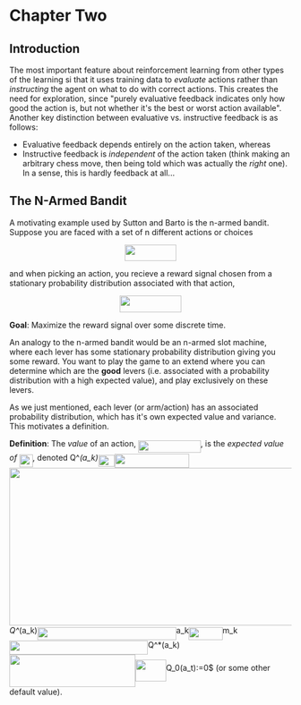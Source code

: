 # Chapter Two

## Introduction

The most important feature about reinforcement learning from other types of the learning si that it uses training data to *evaluate* actions rather than
*instructing* the agent on what to do with correct actions.
This creates the need for exploration, since "purely evaluative feedback indicates only how good the action is, but not whether it's the best or worst action
available".  Another key distinction between evaluative vs. instructive feedback is as follows:
  * Evaluative feedback depends entirely on the action taken, whereas
  * Instructive feedback is *independent* of the action taken (think making an arbitrary chess move, then being told which was actually the *right* one).  In a
  sense, this is hardly feedback at all...
 
## The N-Armed Bandit

A motivating example used by Sutton and Barto is the n-armed bandit.  Suppose you are faced with a set of n different actions or choices
<p align="center"><img src="https://rawgit.com/LilCPuppy/ReinforcementLearning/main/svgs/c1143b0f8370f09ab2aa5f2eedc889be.svg?invert_in_darkmode" align=middle width=92.1479988pt height=29.58934275pt/></p>
and when picking an action, you recieve a reward signal chosen from a stationary probability distribution associated with that action,
<p align="center"><img src="https://rawgit.com/LilCPuppy/ReinforcementLearning/main/svgs/e0d7c3decbc0846360538ecad8822751.svg?invert_in_darkmode" align=middle width=109.9361505pt height=29.58934275pt/></p>

**Goal**: Maximize the reward signal over some discrete time.

An analogy to the n-armed bandit would be an n-armed slot machine, where each lever has some stationary probability distribution giving you some reward.  You want
to play the game to an extend where you can determine which are the **good** levers (i.e. associated with a probability distribution with a high expected value),
and play exclusively on these levers.

As we just mentioned, each lever (or arm/action) has an associated probability distribution, which has it's own expected value and variance.  This motivates a
definition.

**Definition**: The *value* of an action, <img src="https://rawgit.com/LilCPuppy/ReinforcementLearning/main/svgs/74aca3669751ef853fc79fc195d7f108.svg?invert_in_darkmode" align=middle width=111.51778934999997pt height=22.831056599999986pt/>, is the *expected value of <img src="https://rawgit.com/LilCPuppy/ReinforcementLearning/main/svgs/3d02cfa2ebf67fc3d749503f621bd042.svg?invert_in_darkmode" align=middle width=24.048253349999992pt height=22.465723500000017pt/>*, denoted
Q^*(a_k)<img src="https://rawgit.com/LilCPuppy/ReinforcementLearning/main/svgs/518e156ac12070b671260a54b4071da3.svg?invert_in_darkmode" align=middle width=29.75569574999999pt height=21.68300969999999pt/><img src="https://rawgit.com/LilCPuppy/ReinforcementLearning/main/svgs/40366d2e4e6730ae3512b2f0ef1035f7.svg?invert_in_darkmode" align=middle width=132.72481365pt height=24.65753399999998pt/><img src="https://rawgit.com/LilCPuppy/ReinforcementLearning/main/svgs/733ad4f44db3c437cdbc4d9c95dc0cd6.svg?invert_in_darkmode" align=middle width=700.2747246pt height=282.55708469999996pt/>Q^*(a_k)<img src="https://rawgit.com/LilCPuppy/ReinforcementLearning/main/svgs/021f445291a88eb86263c1de625608d4.svg?invert_in_darkmode" align=middle width=248.1538158pt height=22.831056599999986pt/>a_k<img src="https://rawgit.com/LilCPuppy/ReinforcementLearning/main/svgs/65fd351951c3b7990cba6b13152c6483.svg?invert_in_darkmode" align=middle width=60.23236559999998pt height=22.831056599999986pt/>m_k<img src="https://rawgit.com/LilCPuppy/ReinforcementLearning/main/svgs/58ccb712b68533f94c56dfc23b3b7124.svg?invert_in_darkmode" align=middle width=247.46941064999993pt height=24.7161288pt/>Q^*(a_k)<img src="https://rawgit.com/LilCPuppy/ReinforcementLearning/main/svgs/46b3be68e89f85e71a2e9e68ff86a138.svg?invert_in_darkmode" align=middle width=25.526955299999994pt height=14.15524440000002pt/><img src="https://rawgit.com/LilCPuppy/ReinforcementLearning/main/svgs/f85ea34f244e5dda5e29ff1ee6ed12c7.svg?invert_in_darkmode" align=middle width=224.8934094pt height=57.53473439999999pt/><img src="https://rawgit.com/LilCPuppy/ReinforcementLearning/main/svgs/7eef423f5a34f70e858abcde4cb76803.svg?invert_in_darkmode" align=middle width=54.794651999999985pt height=39.45205439999997pt/>Q_0(a_t):=0$ (or some other default value).
